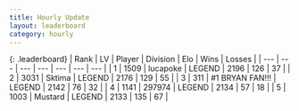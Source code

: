 ```yaml
---
title: Hourly Update
layout: leaderboard
category: hourly
---
```


{: .leaderboard}
| Rank | LV | Player | Division | Elo | Wins | Losses |
| --- | --- | --- | --- | --- | --- | --- |
| <span data-change="0">1</span> | 1509 | <span title="ID: 41925">lucapoke</span> | LEGEND | <span data-change="0">2196</span> | <span data-change="0">126</span> | <span data-change="0">37</span> |
| <span data-change="0">2</span> | 3031 | <span title="ID: 353063">Sktima</span> | LEGEND | <span data-change="4">2176</span> | <span data-change="3">129</span> | <span data-change="1">55</span> |
| <span data-change="0">3</span> | 311 | <span title="ID: 756342">#1 BRYAN FAN!!!</span> | LEGEND | <span data-change="0">2142</span> | <span data-change="0">76</span> | <span data-change="0">32</span> |
| <span data-change="0">4</span> | 1141 | <span title="ID: 544038">297974</span> | LEGEND | <span data-change="0">2134</span> | <span data-change="0">57</span> | <span data-change="0">18</span> |
| <span data-change="0">5</span> | 1003 | <span title="ID: 611082">Mustard</span> | LEGEND | <span data-change="0">2133</span> | <span data-change="0">135</span> | <span data-change="0">67</span> |